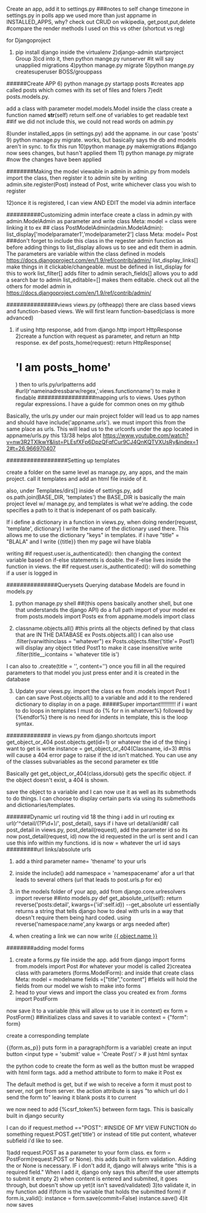 Create an app, add it to settings.py
###notes to self
change timezone in settings.py
in polls app we used more than just appname in INSTALLED_APPS, why?
check out CRUD on wikipedia, get,post,put,delete
#compare the render methods I used on this vs other (shortcut vs reg)

for Djangoproject
1) pip install django inside the virtualenv
2)django-admin startproject Group
3)cd into it, then python mange.py runserver #it will say unapplied migrations
4)python manage.py migrate
5)python mange.py createsuperuser BOSS/grouppass

######Create APP
6) python manage.py startapp posts #creates app called posts which comes with its set of files and folers
7)edit posts.models.py. 
 
add a class with parameter model.models.Model
inside the class create a function named __str__(self) 
										return self.one of variables to get readable text
								##if we did not include this, we could not read words on admin.py

8)under installed_apps (in settings.py) add the appname. in our case 'posts'
9) python manage.py migrate. works, but basically says the db and models aren't in sync. to fix this run
10)python manage.py makemigrations #django now sees changes, but hasn't applied them
11) python manage.py migrate #now the changes have been applied

########Making the model viewable in admin
in admin.py
from models import the class, then register it to admin site by writing
admin.site.register(Post) instead of Post, write whichever class you wish to register

12)once it is registered, I can view AND EDIT the model via admin interface

##########Customizing admin interface
	create a class in admin.py with admin.ModelAdmin as parameter 
	and write class Meta:
					model = class were linking it to
ex ## class PostModelAdmin(admin.ModelAdmin):
			list_display['modelparamater1','modelparameter2']
			class Meta:
				model= Post ###don't forget to include this class in the regester admin function as before
adding things to list_display allows us to see and edit them in admin. The parameters are variable within the class defined in models <a>https://docs.djangoproject.com/en/1.9/ref/contrib/admin/</a>
list_display_links[] make things in it clickable/changeable. must be defined in list_display for this to work
list_filter[] adds filter to admin
serach_fields[] allows you to add a search bar to admin
list_editable=[] makes them editable. check out all the others for model admin in
 <a>https://docs.djangoproject.com/en/1.9/ref/contrib/admin/</a>

 ###############views
 views.py (oftheapp)
 there are class based views and function-based views. We will first learn function-based(class is more advanced)

 1) if using http response, add from django.http import HttpResponse
 2)create a function with request as parameter, and return an http response. ex
 def posts_home(request):
	return HttpResponse(<h1>'I am posts_home'</h1>)
	then to urls.py/urlpatterns add #url(r'nameinadressbarw/regex,'<appname>.views.functionname') 
	to make it findable
#################mapping urls to views. Uses python regular expressions. I have a guide for common ones on my github

Basically, the urls.py under our main project folder will lead us to app names and should have include('appname.urls'). we must import this from the same place as urls.
This will lead us to the urlconfs under the app located in appname/urls.py
this 13/38 helps alot <a>https://www.youtube.com/watch?v=nw3R2TXlkwY&list=PLEsfXFp6DpzQFqfCur9CJ4QnKQTVXUsRy&index=12#t=26.966970407</a>

##################Setting up templates

create a folder on the same level as manage.py, any apps, and the main project.
call it templates and add an html file inside of it.

also, under Templates/dirs[] inside of settings.py, add 
os.path.join(BASE_DIR, 'templates')
the BASE_DIR is basically the main project level w/ manage.py, and templates is what we're adding. the code specifies a path to it that is indepenant of os path basically.

If i define a dictionary in a function in views.py, when doing render(request, 'template', dictionary)
I write the name of the dictionary used there. This allows me to use the dictionary "keys" in templates.
if i have "title" = "BLALA" and I write {{title}} then my page wil have blabla

writing #if request.user.is_authenticated(): then changing the context variable based on if-else statements is doable. the if-else lives inside the function in views. the #if request.user.is_authenticated(): will
do something if a user is logged in

###############Querysets    Querying database Models are found in models.py 

1) python manage.py shell ##(this opens basically another shell, but one that understands the django API)
do a full path import of your model
ex from posts.models import Posts
ex from appname.models import class

2) classname.objects.all() #this prints all the objects defined by that class that are IN THE DATABASE
ex Posts.objects.all()
I can also use .filter(varwithinclass = "whatever")
ex Posts.objects.filter('title'= Post1) will display any object titled Post1
to make it case insensitive write .filter(title__icontains = 'whatever title is')

I can also to .create(title = '', content='') once you fill in all the required parameters to that model you just press enter and it is created in the database

3) Update your views.py. import the class ex from .models import Post
	I can can save Post.objects.all() to a variable and add it to the rendered dictionary to display in on a page.
#####Super important!!!!!!!!!!
if i want to do loops in templates I must do {% for n in whatever%}
followed by {%endfor%} there is no need for indents in template, this is the loop syntax.

############# in views.py from django.shortcuts import get_object_or_404 
post.objects.get(id=1) or whatever the id of the thing i want to get is
write instance = get_object_or_404(Classname, id=3) #this will cause a 404 error page to raise
if the id isn't matched. You can use any of the classes subvariables as the second parameter ex title

Basically get get_object_or_404(class,idorsub) gets  the specific object. if the object doesn't exist, a 404 is shown.

save the object to a variable and I can now use it as well as its submethods to do things. I can choose to display certain parts via using its submethods and dictionaries/templates.


#######Dynamic url routing vid 18
the thing i add in url routing ex
url(r'^detail/(?P<id>\d$+)/$', post_detail), says if i have url detail/anid#/ call post_detail 
in views.py, post_detail(request), add the parameter id so its now post_detail(request, id)
now the id requested in the url is sent and I can use this info within my functions. id is now = whatever the url id says
#########url links/absolute urls

1) add a third parameter name= 'thename' to your urls
2) inside the include() add namespace = 'namespacename' afor a url that leads to several others (url that leads to post.urls.p for ex)
3) in the models folder of your app, add
from django.core.urlresolvers import reverse ##into models.py
def get_absolute_url(self):
		return reverse('posts:detail', kwargs={'id':self.id})
		--get_absolute url essentially returns a string that tells django how to deal with urls in a way
		that doesn't require them being hard coded.
		using reverse('namespace:name',any kwargs or args needed after)

4) when creating a link we can now write <a href="{{ object.get_absolute_url }}">{{ object.name }}</a>

########adding model forms
1) create a forms.py file inside the app.
	add from django import forms
	from.models import Post #or whatever your model is called
	2)createa class with parameters (forms.ModelForm):
	and inside that create class Meta:
		model = modelname
		fields =["title","content"] #fields will hold the fields from our model we wish to make into forms
3) head to your views and import the class you created
ex from .forms import PostForm

now save it to a variable (this will allow us to use it in context)
ex form = PostForm() ##initializes class and saves it to variable
context = {"form": form}

create a corresponding template 

{{form.as_p}} puts form in a paragraph(form is a variable)
create an input button <input type = 'submit' value = 'Create Post'/ > # just html syntax

the python code to create the form as well as the button must be wrapped with html form tags. add a method attribute to form to make it Post
ex <form method = 'POST' action=''></form> The default method is get, but if we wish to receive a form it must post to server, not get from server.
the action attribute is says "to which url do I send the form to" leaving it blank posts it to current

we now need to add {%csrf_token%} between form tags. This is basically built in django security

I can do if request.method =="POST": #INSIDE OF MY VIEW FUNCTION
				do something
request.POST.get('title') or instead of title put content, whatever subfield i'd like to see.

1)add request.POST as a parameter to your form class. ex form = PostForm(request.POST or None).
this adds built in form validation. Adding the or None is necessary. IF i don't add it, django will always write "this is a required field." When I add it, django only says this after/if the user attempts to submit it empty
2) when content is entered and submited, it goes through, but doesn't show up yet(it isn't saved/validated)
3)to validate it, in my function add if(form is the variable that holds the submitted form)
if form.is_valid():
	instance = form.save(commit=False)
	instance.save() 
4)it now saves 




